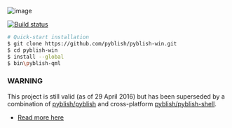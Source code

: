 ![image](https://cloud.githubusercontent.com/assets/2152766/6998101/5c13946c-dbcd-11e4-968b-b357b7c60a06.png)

[![Build status](https://ci.appveyor.com/api/projects/status/ra92bnuaakqqjmih?svg=true)](https://ci.appveyor.com/project/mottosso/pyblish-win)

```bash
# Quick-start installation
$ git clone https://github.com/pyblish/pyblish-win.git
$ cd pyblish-win
$ install --global
$ bin\pyblish-qml
```

### WARNING

This project is still valid (as of 29 April 2016) but has been superseded by a combination of [pyblish/pyblish](https://github.com/pyblish/pyblish) and cross-platform [pyblish/pyblish-shell](https://github.com/pyblish/pyblish-shell).

- [Read more here](http://forums.pyblish.com/t/pyblish-and-pyblish-win-renovation/214)
